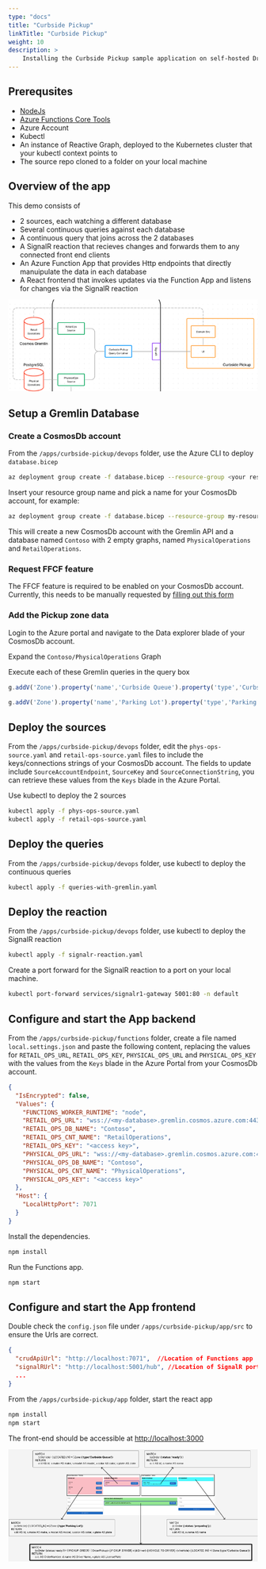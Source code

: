 ```yaml
---
type: "docs"
title: "Curbside Pickup"
linkTitle: "Curbside Pickup"
weight: 10
description: >
    Installing the Curbside Pickup sample application on self-hosted Drasi
---
```


## Prerequsites
- [NodeJs](https://nodejs.org/)
- [Azure Functions Core Tools](https://learn.microsoft.com/en-us/azure/azure-functions/functions-run-local?tabs=v4%2Cmacos%2Ccsharp%2Cportal%2Cbash#install-the-azure-functions-core-tools)
- Azure Account
- Kubectl
- An instance of Reactive Graph, deployed to the Kubernetes cluster that your kubectl context points to
- The source repo cloned to a folder on your local machine


## Overview of the app

This demo consists of
  - 2 sources, each watching a different database
  - Several continuous queries against each database
  - A continuous query that joins across the 2 databases
  - A SignalR reaction that recieves changes and forwards them to any connected front end clients
  - An Azure Function App that provides Http endpoints that directly manuipulate the data in each database
  - A React frontend that invokes updates via the Function App and listens for changes via the SignalR reaction


![Architecture](demo-arch.png)

## Setup a Gremlin Database

### Create a CosmosDb account

From the `/apps/curbside-pickup/devops` folder, use the Azure CLI to deploy `database.bicep`

```bash
az deployment group create -f database.bicep --resource-group <your resource group> -p cosmosAccountName=<your account name>
```

Insert your resource group name and pick a name for your CosmosDb account, for example:

```bash
az deployment group create -f database.bicep --resource-group my-resource-group -p cosmosAccountName=my-drasi-db
```

This will create a new CosmosDb account with the Gremlin API and a database named `Contoso` with 2 empty graphs, named `PhysicalOperations` and `RetailOperations`.

### Request FFCF feature

The FFCF feature is required to be enabled on your CosmosDb account.  Currently, this needs to be manually requested by [filling out this form](https://forms.office.com/pages/responsepage.aspx?id=v4j5cvGGr0GRqy180BHbR9ecQmQM5J5LlXYOPoIbyzdUOFVRNUlLUlpRV0dXMjFRNVFXMDNRRjVDNy4u)

### Add the Pickup zone data

Login to the Azure portal and navigate to the Data explorer blade of your CosmosDb account.

Expand the `Contoso/PhysicalOperations` Graph

Execute each of these Gremlin queries in the query box

```javascript
g.addV('Zone').property('name','Curbside Queue').property('type','Curbside Queue')
```

```javascript
g.addV('Zone').property('name','Parking Lot').property('type','Parking Lot')
```

## Deploy the sources

From the `/apps/curbside-pickup/devops` folder, edit the `phys-ops-source.yaml` and `retail-ops-source.yaml` files to include the keys/connections strings of your CosmosDb account.  The fields to update include `SourceAccountEndpoint`, `SourceKey` and `SourceConnectionString`, you can retrieve these values from the `Keys` blade in the Azure Portal.

Use kubectl to deploy the 2 sources

```bash
kubectl apply -f phys-ops-source.yaml
kubectl apply -f retail-ops-source.yaml
```

## Deploy the queries

From the `/apps/curbside-pickup/devops` folder, use kubectl to deploy the continuous queries

```bash
kubectl apply -f queries-with-gremlin.yaml
```

## Deploy the reaction

From the `/apps/curbside-pickup/devops` folder, use kubectl to deploy the SignalR reaction

```bash
kubectl apply -f signalr-reaction.yaml
```

Create a port forward for the SignalR reaction to a port on your local machine.

```bash
kubectl port-forward services/signalr1-gateway 5001:80 -n default
```

## Configure and start the App backend

From the `/apps/curbside-pickup/functions` folder, create a file named `local.settings.json` and paste the following content, replacing the values for `RETAIL_OPS_URL`, `RETAIL_OPS_KEY`, `PHYSICAL_OPS_URL` and `PHYSICAL_OPS_KEY` with the values from the `Keys` blade in the Azure Portal from your CosmosDb account.

```json
{
  "IsEncrypted": false,
  "Values": {
    "FUNCTIONS_WORKER_RUNTIME": "node",
    "RETAIL_OPS_URL": "wss://<my-database>.gremlin.cosmos.azure.com:443/",
    "RETAIL_OPS_DB_NAME": "Contoso",
    "RETAIL_OPS_CNT_NAME": "RetailOperations",
    "RETAIL_OPS_KEY": "<access key>",
    "PHYSICAL_OPS_URL": "wss://<my-database>.gremlin.cosmos.azure.com:443/",
    "PHYSICAL_OPS_DB_NAME": "Contoso",
    "PHYSICAL_OPS_CNT_NAME": "PhysicalOperations",
    "PHYSICAL_OPS_KEY": "<access key>"
  },
  "Host": {
    "LocalHttpPort": 7071
  }
}
```
Install the dependencies.

```bash
npm install
```

Run the Functions app.

```bash
npm start
```

## Configure and start the App frontend

Double check the `config.json` file under `/apps/curbside-pickup/app/src` to ensure the Urls are correct.

```json
{
  "crudApiUrl": "http://localhost:7071",  //Location of Functions app
  "signalRUrl": "http://localhost:5001/hub", //Location of SignalR port forward
  ...
}
```

From the `/apps/curbside-pickup/app` folder, start the react app

```bash
npm install
npm start
```

The front-end should be accessible at [http://localhost:3000](http://localhost:3000)

![UI Overview](ui-overview.png)